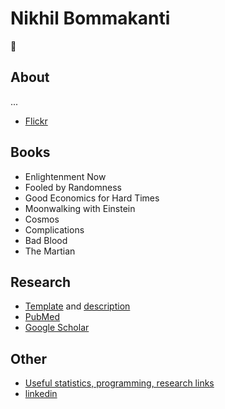 # Nikhil Bommakanti
:wave:

## About
...
- [Flickr](https://www.flickr.com/photos/nikhilbommakanti/)

## Books
- Enlightenment Now
- Fooled by Randomness
- Good Economics for Hard Times
- Moonwalking with Einstein
- Cosmos
- Complications
- Bad Blood
- The Martian

## Research
- [Template](https://github.com/nbommakanti/research_template) and [description](https://nbommakanti.github.io/research_workflow/)
- [PubMed](https://pubmed.ncbi.nlm.nih.gov/?term=Bommakanti%2C+Nikhil%5BAuthor%5D&sort=)
- [Google Scholar](https://scholar.google.com/citations?user=t2hu_9gAAAAJ&hl=en)


## Other
- [Useful statistics, programming, research links](https://github.com/nbommakanti/useful)
- [linkedin](https://www.linkedin.com/in/nikhilbommakanti/)
